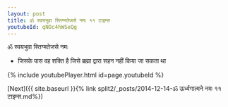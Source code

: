 ```yaml
---
layout: post
title: ॐ स्वयभुवा स्तिग्मतेजसे नमः ११ टाइम्स
youtubeId: qNOc4hWSeQg
---
```

 
 
 ॐ स्वयभुवा स्तिग्मतेजसे नमः  
 
 -  जिसके पास वह शक्ति है जिसे ब्रह्मा द्वारा सहन नहीं किया जा सकता था 
 
  
 
  
 
 
 
 
 
 


{% include youtubePlayer.html id=page.youtubeId %}
 
[Next]({{ site.baseurl }}{% link  split2/_posts/2014-12-14-ॐ ऊर्ध्वगात्मने नमः ११ टाइम्स.md%})
 
